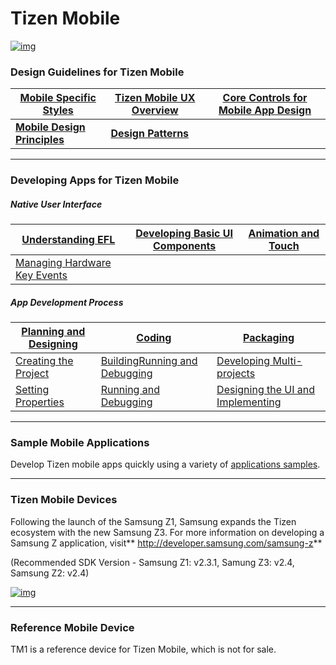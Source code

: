 # Tizen Mobile

[![img](https://developer.tizen.org/sites/default/files/images/mobile1.jpg)](./media/mobile1.jpg)



### Design Guidelines for Tizen Mobile

| **[Mobile Specific Styles](https://developer.tizen.org/design/visual-style)** | **[Tizen Mobile UX Overview](https://developer.tizen.org/design/ui-overview)** | **[Core Controls for Mobile App Design](https://developer.tizen.org/design/design-library)** |
| ---------------------------------------- | ---------------------------------------- | ---------------------------------------- |
| **[Mobile Design Principles](https://developer.tizen.org/design/design-principles)** | **[Design Patterns](https://developer.tizen.org/design/basic-interactions)** |                                          |

------

### Developing Apps for Tizen Mobile

##### Native User Interface

| [Understanding EFL](https://developer.tizen.org/development/ui-practices/native-application/efl) | [Developing Basic UI Components](https://developer.tizen.org/development/ui-practices/native-application/efl/ui-components) | [Animation and Touch](https://developer.tizen.org/development/ui-practices/native-application/efl/animations-and-effects) |
| ---------------------------------------- | ---------------------------------------- | ---------------------------------------- |
| [Managing Hardware Key Events](https://developer.tizen.org/development/getting-started/native-application/understanding-tizen-programming/event-handling) |                                          |                                          |

##### App Development Process

| [Planning and Designing](https://developer.tizen.org/development/getting-started/native-application/application-development-process#planning) | [Coding](https://developer.tizen.org/development/getting-started/web-application/application-development-process/coding-applications) | [Packaging](https://developer.tizen.org/development/getting-started/native-application/application-development-process#packaging) |
| ---------------------------------------- | ---------------------------------------- | ---------------------------------------- |
| [Creating the Project](https://developer.tizen.org/development/getting-started/native-application/application-development-process#creating) | [Building](https://developer.tizen.org/development/getting-started/native-application/application-development-process/building-applications)[Running and Debugging](https://developer.tizen.org/development/getting-started/native-application/application-development-process#debugging) | [Developing Multi-projects](https://developer.tizen.org/development/getting-started/native-application/application-development-process#develop) |
| [Setting Properties](https://developer.tizen.org/development/getting-started/native-application/application-development-process/setting-project-properties) | [Running and Debugging](https://developer.tizen.org/development/getting-started/native-application/application-development-process#debugging) | [Designing the UI and Implementing](https://developer.tizen.org/development/getting-started/native-application/application-development-process#designing) |

------

### Sample Mobile Applications

Develop Tizen mobile apps quickly using a variety of [applications samples](https://developer.tizen.org/development/sample/download/sample-mobile-applications).

------

### Tizen Mobile Devices

Following the launch of the Samsung Z1, Samsung expands the Tizen ecosystem with the new Samsung Z3. For more information on developing a Samsung Z application, visit** http://developer.samsung.com/samsung-z**

(Recommended SDK Version -  Samsung Z1: v2.3.1, Samung Z3: v2.4, Samsung Z2: v2.4)

[![img](https://developer.tizen.org/sites/default/files/images/profile_mobile_devices.png)](./media/profile_mobile_devices.png)

------

### Reference Mobile Device

TM1 is a reference device for Tizen Mobile, which is not for sale. 

